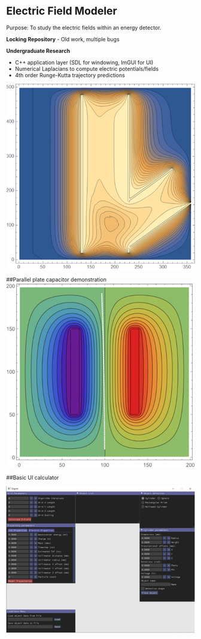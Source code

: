 # Electric Field Modeler
Purpose: To study the electric fields within an energy detector.

**Locking Repository** - Old work, multiple bugs

**Undergraduate Research**
- C++ application layer (SDL for windowing, ImGUI for UI)
- Numerical Laplacians to compute electric potentials/fields
- 4th order Runge-Kutta trajectory predictions

![Voltage Contour modeled within the detector](VoltageContour.png)

##Parallel plate capacitor demonstration
![Parallel Plate Capacitors](WorkExample_ParallelPlateCapacitorModel.png)

##Basic UI calculator

![imGUI UI](imGUI_interface.png)
